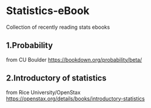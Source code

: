 # Statistics-eBook
Collection of recently reading stats ebooks 
## 1.Probability 
   from CU Boulder
   https://bookdown.org/probability/beta/
## 2.Introductory of statistics
   from Rice University/OpenStax
   https://openstax.org/details/books/introductory-statistics
